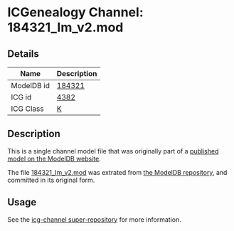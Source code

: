 # ICGenealogy Channel: 184321\_Im\_v2.mod

## Details

Name | Description
---- | -----------
ModelDB id | [184321](http://senselab.med.yale.edu/ModelDB/ShowModel.cshtml?model=184321)
ICG id | [4382](http://icg.neurotheory.ox.ac.uk/channels/1/4382)
ICG Class | [K](http://icg.neurotheory.ox.ac.uk/channels/1)

## Description

This is a single channel model file that was originally part of a [published model on the ModelDB website](http://senselab.med.yale.edu/mModelDB/ShowModel.cshtml?model=184321).

The file [184321\_Im\_v2.mod](184321_Im_v2.mod) was extrated from [the ModelDB repository](http://senselab.med.yale.edu/ModelDB/ShowModel.cshtml?model=184321), and committed in its original form.

## Usage

See the [icg-channel super-repository](https://github.com/icgenealogy/icg-channels) for more information.